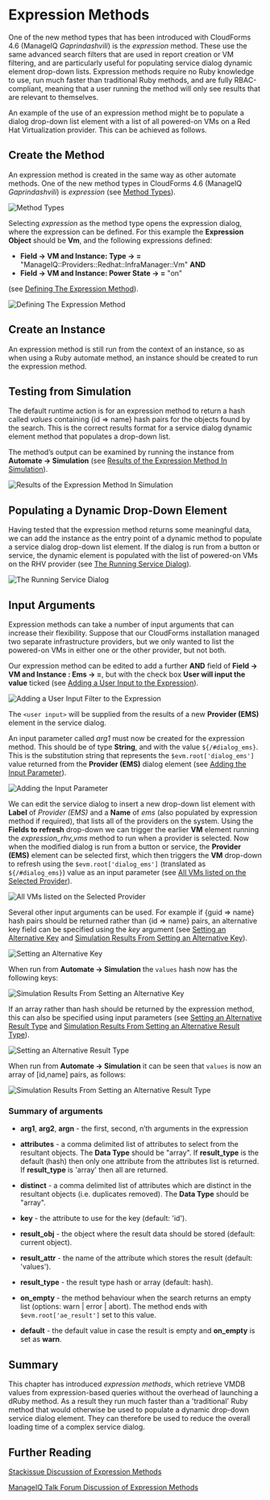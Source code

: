 # Expression Methods

One of the new method types that has been introduced with CloudForms 4.6 (ManageIQ *Gaprindashvili*) is the *expression* method. These use the same advanced search filters that are used in report creation or VM filtering, and are particularly useful for populating service dialog dynamic element drop-down lists. Expression methods require no Ruby knowledge to use, run much faster than traditional Ruby methods, and are fully RBAC-compliant, meaning that a user running the method will only see results that are relevant to themselves.

An example of the use of an expression method might be to populate a dialog drop-down list element with a list of all powered-on VMs on a Red Hat Virtualization provider. This can be achieved as follows.

## Create the Method

An expression method is created in the same way as other automate methods. One of the new method types in CloudForms 4.6 (ManageIQ *Gaprindashvili*) is *expression* (see [Method Types](#i1)).

![Method Types](images/screenshot1.png)
 

Selecting *expression* as the method type opens the expression dialog, where the expression can be defined. For this example the **Expression Object** should be **Vm**, and the following expressions defined:

* **Field → VM and Instance: Type → =** "ManageIQ::Providers::Redhat::InfraManager::Vm" **AND**
* **Field → VM and Instance: Power State → =** "on"

(see [Defining The Expression Method](#i2)).

![Defining The Expression Method](images/screenshot2.png) 

## Create an Instance

An expression method is still run from the context of an instance, so as when using a Ruby automate method, an instance should be created to run the expression method.

## Testing from Simulation

The default runtime action is for an expression method to return a hash called *values* containing {id ⇒ name} hash pairs for the objects found by the search. This is the correct results format for a service dialog dynamic element method that populates a drop-down list.

The method’s output can be examined by running the instance from **Automate → Simulation** (see [Results of the Expression Method In Simulation](#i3)).

![Results of the Expression Method In Simulation](images/screenshot3.png) 

## Populating a Dynamic Drop-Down Element

Having tested that the expression method returns some meaningful data, we can add the instance as the entry point of a dynamic method to populate a service dialog drop-down list element. If the dialog is run from a button or service, the dynamic element is populated with the list of powered-on VMs on the RHV provider (see [The Running Service Dialog](#i4)).

![The Running Service Dialog](images/screenshot4.png) 

## Input Arguments

Expression methods can take a number of input arguments that can increase their flexibility. Suppose that our CloudForms installation managed two separate infrastructure providers, but we only wanted to list the powered-on VMs in either one or the other provider, but not both.  

Our expression method can be edited to add a further **AND** field of **Field → VM and Instance : Ems → =**, but with the check box **User will input the value** ticked (see [Adding a User Input to the Expression](#i5)).

![Adding a User Input Filter to the Expression](images/screenshot5.png)

The `<user input>` will be supplied from the results of a new **Provider (EMS)** element in the service dialog.

An input parameter called *arg1* must now be created for the expression method. This should be of type **String**, and with the value `${/#dialog_ems}`. This is the substitution string that represents the `$evm.root['dialog_ems']` value returned from the **Provider (EMS)** dialog element (see [Adding the Input Parameter](#i6)).

![Adding the Input Parameter](images/screenshot6.png)

We can edit the service dialog to insert a new drop-down list element with **Label** of _Provider (EMS)_ and a **Name** of _ems_ (also populated by expression method if required), that lists all of the providers on the system. Using the **Fields to refresh** drop-down we can trigger the earlier **VM** element running the _expression\_rhv\_vms_ method to run when a provider is selected. Now when the modified dialog is run from a button or service, the **Provider (EMS)** element can be selected first, which then triggers the **VM** drop-down to refresh using the `$evm.root['dialog_ems']` (translated as `${/#dialog_ems}`) value as an input parameter (see [All VMs listed on the Selected Provider](#i7)).

![All VMs listed on the Selected Provider](images/screenshot7.png)  

Several other input arguments can be used. For example if {guid ⇒ name} hash pairs should be returned rather than {id ⇒ name} pairs, an alternative key field can be specified using the _key_ argument (see [Setting an Alternative Key](#i8) and [Simulation Results From Setting an Alternative Key](#i9)).

![Setting an Alternative Key](images/screenshot8.png)

When run from **Automate -> Simulation** the `values` hash now has the following keys:

![Simulation Results From Setting an Alternative Key](images/screenshot9.png)

If an array rather than hash should be returned by the expression method, this can also be specified using input parameters (see [Setting an Alternative Result Type](#i10) and [Simulation Results From Setting an Alternative Result Type](#i11)).

![Setting an Alternative Result Type](images/screenshot10.png)

When run from **Automate -> Simulation** it can be seen that `values` is now an array of [id,name] pairs, as follows: 

![Simulation Results From Setting an Alternative Result Type](images/screenshot11.png)

### Summary of arguments

  - **arg1**, **arg2**, **argn** - the first, second, n’th arguments in the expression

  - **attributes** - a comma delimited list of attributes to select from the resultant objects. The **Data Type** should be "array". If **result\_type** is the default (hash) then only one attribute from the attributes list is returned. If **result\_type** is 'array' then all are returned.

  - **distinct** - a comma delimited list of attributes which are distinct in the resultant objects (i.e. duplicates removed). The **Data Type** should be "array".

  - **key** - the attribute to use for the key (default: 'id').

  - **result\_obj**  - the object where the result data should be stored (default: current object).

  - **result\_attr**  - the name of the attribute which stores the result (default: 'values').

  - **result\_type** - the result type hash or array (default: hash).

  - **on\_empty** - the method behaviour when the search returns an empty list (options: warn | error | abort). The method ends with `$evm.root['ae_result']` set to this value.

  - **default** - the default value in case the result is empty and **on\_empty** is set as **warn**.

## Summary

This chapter has introduced _expression methods_, which retrieve VMDB values from expression-based queries without the overhead of launching a dRuby method. As a result they run much faster than a 'traditional' Ruby method that would otherwise be used to populate a dynamic drop-down service dialog element. They can therefore be used to reduce the overall loading time of a complex service dialog.


## Further Reading

[Stackissue Discussion of Expression Methods](http://stackissue.com/ManageIQ/manageiq/wip-automate-expression-methods-6655.html)

[ManageIQ Talk Forum Discussion of Expression Methods](http://talk.manageiq.org/t/automate-expression-methods/3071)
